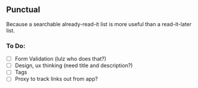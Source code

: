 ## Punctual

Because a searchable already-read-it list is more useful than a read-it-later list.

### To Do:
- [ ] Form Validation (lulz who does that?)
- [ ] Design, ux thinking (need title and description?)
- [ ] Tags
- [ ] Proxy to track links out from app?